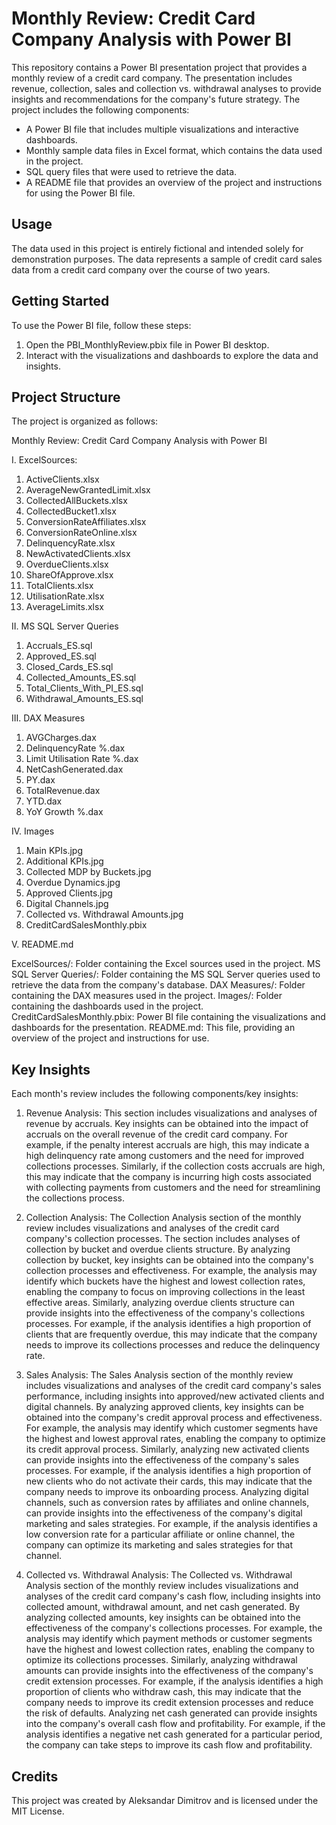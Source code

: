 # Monthly Review: Credit Card Company Analysis with Power BI

This repository contains a Power BI presentation project that provides a monthly review of a credit card company. The presentation includes revenue, collection, sales and collection vs. withdrawal analyses to provide insights and recommendations for the company's future strategy. The project includes the following components:

- A Power BI file that includes multiple visualizations and interactive dashboards.
- Monthly sample data files in Excel format, which contains the data used in the project.
- SQL query files that were used to retrieve the data.
- A README file that provides an overview of the project and instructions for using the Power BI file.

## Usage
The data used in this project is entirely fictional and intended solely for demonstration purposes. The data represents a sample of credit card sales data from a credit card company over the course of two years.

 
## Getting Started

To use the Power BI file, follow these steps:

1. Open the PBI_MonthlyReview.pbix file in Power BI desktop.
2. Interact with the visualizations and dashboards to explore the data and insights. 

## Project Structure

The project is organized as follows:

Monthly Review: Credit Card Company Analysis with Power BI

I. ExcelSources:

 1. ActiveClients.xlsx
 2. AverageNewGrantedLimit.xlsx
 3. CollectedAllBuckets.xlsx
 4. CollectedBucket1.xlsx
 5. ConversionRateAffiliates.xlsx
 6. ConversionRateOnline.xlsx
 7. DelinquencyRate.xlsx
 8. NewActivatedClients.xlsx
 9. OverdueClients.xlsx
10. ShareOfApprove.xlsx
11. TotalClients.xlsx
12. UtilisationRate.xlsx
13. АverageLimits.xlsx

II. MS SQL Server Queries

 1. Accruals_ES.sql
 2. Approved_ES.sql
 3. Closed_Cards_ES.sql
 4. Collected_Amounts_ES.sql
 5. Total_Clients_With_PI_ES.sql
 6. Withdrawal_Amounts_ES.sql

III. DAX Measures

 1. AVGCharges.dax
 2. DelinquencyRate %.dax
 3. Limit Utilisation Rate %.dax
 4. NetCashGenerated.dax
 5. PY.dax
 6. TotalRevenue.dax
 7. YTD.dax
 8. YoY Growth %.dax

IV. Images

 1. Main KPIs.jpg
 2. Additional KPIs.jpg
 3. Collected MDP by Buckets.jpg
 4. Overdue Dynamics.jpg
 5. Approved Clients.jpg
 6. Digital Channels.jpg
 7. Collected vs. Withdrawal Amounts.jpg
 8. CreditCardSalesMonthly.pbix

V. README.md

ExcelSources/: Folder containing the Excel sources used in the project.
MS SQL Server Queries/: Folder containing the MS SQL Server queries used to retrieve the data from the company's database.
DAX Measures/: Folder containing the DAX measures used in the project.
Images/: Folder containing the dashboards used in the project.
CreditCardSalesMonthly.pbix: Power BI file containing the visualizations and dashboards for the presentation.
README.md: This file, providing an overview of the project and instructions for use.

## Key Insights
Each month's review includes the following components/key insights:

1. Revenue Analysis: 
   This section includes visualizations and analyses of revenue by accruals. Key insights can be obtained into the impact of accruals on the overall revenue of the credit card company. For example, if the penalty interest accruals are high, this may indicate a high delinquency rate among customers and the need for improved collections processes. Similarly, if the collection costs accruals are high, this may indicate that the company is incurring high costs associated with collecting payments from customers and the need for streamlining the collections process. 

2. Collection Analysis: 
   The Collection Analysis section of the monthly review includes visualizations and analyses of the credit card company's collection processes. The section includes analyses of collection by bucket and overdue clients structure. By analyzing collection by bucket, key insights can be obtained into the company's collection processes and effectiveness. For example, the analysis may identify which buckets have the highest and lowest collection rates, enabling the company to focus on improving collections in the least effective areas. Similarly, analyzing overdue clients structure can provide insights into the effectiveness of the company's collections processes. For example, if the analysis identifies a high proportion of clients that are frequently overdue, this may indicate that the company needs to improve its collections processes and reduce the delinquency rate.

3. Sales Analysis: 
   The Sales Analysis section of the monthly review includes visualizations and analyses of the credit card company's sales performance, including insights into approved/new activated clients and digital channels.
   By analyzing approved clients, key insights can be obtained into the company's credit approval process and effectiveness. For example, the analysis may identify which customer segments have the highest and lowest approval rates, enabling the company to optimize its credit approval process. Similarly, analyzing new activated clients can provide insights into the effectiveness of the company's sales processes. For example, if the analysis identifies a high proportion of new clients who do not activate their cards, this may indicate that the company needs to improve its onboarding process.
   Analyzing digital channels, such as conversion rates by affiliates and online channels, can provide insights into the effectiveness of the company's digital marketing and sales strategies. For example, if the analysis identifies a low conversion rate for a particular affiliate or online channel, the company can optimize its marketing and sales strategies for that channel.   
   
4. Collected vs. Withdrawal Analysis:
   The Collected vs. Withdrawal Analysis section of the monthly review includes visualizations and analyses of the credit card company's cash flow, including insights into collected amount, withdrawal amount, and net cash generated. 
   By analyzing collected amounts, key insights can be obtained into the effectiveness of the company's collections processes. For example, the analysis may identify which payment methods or customer segments have the highest and lowest collection rates, enabling the company to optimize its collections processes.
   Similarly, analyzing withdrawal amounts can provide insights into the effectiveness of the company's credit extension processes. For example, if the analysis identifies a high proportion of clients who withdraw cash, this may indicate that the company needs to improve its credit extension processes and reduce the risk of defaults.
   Analyzing net cash generated can provide insights into the company's overall cash flow and profitability. For example, if the analysis identifies a negative net cash generated for a particular period, the company can take steps to improve its cash flow and profitability.
   

## Credits

This project was created by Aleksandar Dimitrov and is licensed under the MIT License.
